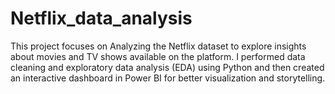 # Netflix_data_analysis
This project focuses on Analyzing the Netflix dataset to explore insights about movies and TV shows available on the platform.  I performed data cleaning and exploratory data analysis (EDA) using Python and then created an interactive dashboard in Power BI for better visualization and storytelling.
